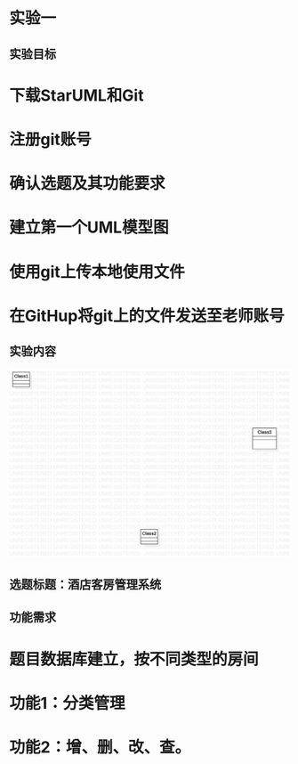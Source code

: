 # 实验一

## 实验目标

# 下载StarUML和Git

# 注册git账号

# 确认选题及其功能要求

# 建立第一个UML模型图

# 使用git上传本地使用文件

# 在GitHup将git上的文件发送至老师账号


## 实验内容

![第一个UML图](./lab1.jpg)

## 选题标题：酒店客房管理系统

## 功能需求

# 题目数据库建立，按不同类型的房间

# 功能1：分类管理

# 功能2：增、删、改、查。
